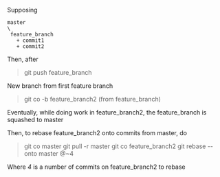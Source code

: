 Supposing

```
master
\
 feature_branch
   + commit1
   + commit2
```

Then, after
> git push feature_branch

New branch from first feature branch
> git co -b feature_branch2 (from feature_branch)

Eventually, while doing work in feature_branch2, the feature_branch is squashed to master

Then, to rebase feature_branch2 onto commits from master, do
> git co master
> git pull -r master
> git co feature_branch2
> git rebase --onto master @~4

Where *4* is a number of commits on feature_branch2 to rebase




  
